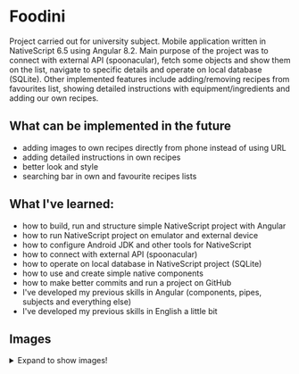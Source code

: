 # Foodini

Project carried out for university subject. Mobile application written in NativeScript 6.5 using Angular 8.2. Main purpose of the project was to connect with external API (spoonacular), fetch some objects and show them on the list, navigate to specific details and operate on local database (SQLite). Other implemented features include adding/removing recipes from favourites list, showing detailed instructions with equipment/ingredients and adding our own recipes.

## What can be implemented in the future

- adding images to own recipes directly from phone instead of using URL
- adding detailed instructions in own recipes
- better look and style
- searching bar in own and favourite recipes lists

## What I've learned:

- how to build, run and structure simple NativeScript project with Angular
- how to run NativeScript project on emulator and external device
- how to configure Android JDK and other tools for NativeScript
- how to connect with external API (spoonacular)
- how to operate on local database in NativeScript project (SQLite)
- how to use and create simple native components
- how to make better commits and run a project on GitHub
- I've developed my previous skills in Angular (components, pipes, subjects and everything else)
- I've developed my previous skills in English a little bit

## Images
<details>
<summary>
  Expand to show images!
</summary>
  <img src="readme/1%20-%20recipes list.png" width="400px" /> <br />
  <img src="readme/2%20-%20recipes list indicator.png" width="400px" /> <br />
  <img src="readme/3%20-%20recipes results.png" width="400px" /> <br />
  <img src="readme/4%20-%20recipes results pagination.png" width="400px" /> <br />
  <img src="readme/5%20-%20recipes results.png" width="400px" /> <br />
  <img src="readme/6%20-%20own recipes list.png" width="400px" /> <br />
  <img src="readme/7%20-%20adding own recipe.png" width="400px "/> <br />
  <img src="readme/8%20-%20new own recipe.png" width="400px" /> <br />
  <img src="readme/9%20-%20own recipe details.png" width="400px" /> <br />
  <img src="readme/10%20-%20own recipe summary.png" width="400px" /> <br />
  <img src="readme/11%20-%20adding to favourites.png" width="400px" /> <br />
  <img src="readme/12%20-%20favourites recipes list.png" width="400px" /> <br />
  <img src="readme/13%20-%20recipe details.png" width="400px" /> <br />
  <img src="readme/14%20-%20recipe summary.png" width="400px" /> <br />
  <img src="readme/15%20-%20recipe summary.png" width="400px" /> <br />
  <img src="readme/16%20-%20recipe instructions.png" width="400px" /> <br />
  <img src="readme/17%20-%20recipe instructions.png" width="400px" /> <br />
  <img src="readme/18%20-%20recipe instructions.png" width="400px" /> <br />
  <img src="readme/19%20-%20recipe instructions.png" width="400px" />
</details>
